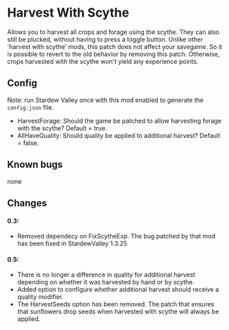 # Harvest With Scythe
Allows you to harvest all crops and forage using the scythe. They can also still be plucked, without having to press a toggle button. Unlike other 'harvest with scythe' mods, this patch does not affect your savegame. So it is possible to revert to the old behavior by removing this patch. Otherwise, crops harvested with the scythe won't yield any experience points.

## Config
Note: run Stardew Valley once with this mod enabled to generate the `config.json` file.
* HarvestForage: Should the game be patched to allow harvesting forage with the scythe? Default = true.
* AllHaveQuality: Should quality be applied to additional harvest? Default = false.

## Known bugs
none

## Changes
#### 0.3:
* Removed dependecy on FixScytheExp. The bug patched by that mod has been fixed in StardewValley 1.3.25.
#### 0.5:
* There is no longer a difference in quality for additional harvest depending on whether it was harvested by hand or by scythe.
* Added option to configure whether additional harvest should receive a quality modifier.
* The HarvestSeeds option has been removed. The patch that ensures that sunflowers drop seeds when harvested with scythe will always be applied.

